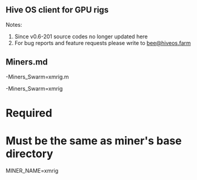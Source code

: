 ## Hive OS client for GPU rigs

Notes: 
1. Since v0.6-201 source codes no longer updated here
2. For bug reports and feature requests please write to bee@hiveos.farm

## Miners.md
-Miners_Swarm=xmrig.m
>
-Miners_Swarm=xmrig
# Required
# Must be the same as miner's base directory
MINER_NAME=xmrig

